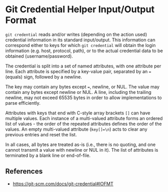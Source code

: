 # Git Credential Helper Input/Output Format

`git credential` reads and/or writes (depending on the action used) credential information in its standard input/output. This information can correspond either to keys for which `git credential` will obtain the login information (e.g. host, protocol, path), or to the actual credential data to be obtained (username/password).

The credential is split into a set of named attributes, with one attribute per line. Each attribute is specified by a key-value pair, separated by an `=` (equals) sign, followed by a newline.

The key may contain any bytes except `=`, newline, or NUL. The value may contain any bytes except newline or NUL. A line, including the trailing newline, may not exceed 65535 bytes in order to allow implementations to parse efficiently.

Attributes with keys that end with C-style array brackets `[]` can have multiple values. Each instance of a multi-valued attribute forms an ordered list of values - the order of the repeated attributes defines the order of the values. An empty multi-valued attribute (`key[]=\n`) acts to clear any previous entries and reset the list.

In all cases, all bytes are treated as-is (i.e., there is no quoting, and one cannot transmit a value with newline or NUL in it). The list of attributes is terminated by a blank line or end-of-file.

## References

- https://git-scm.com/docs/git-credential#IOFMT
